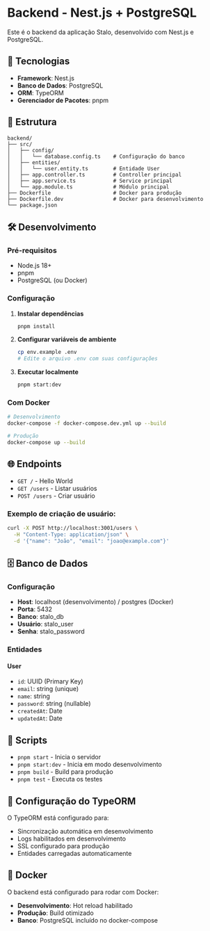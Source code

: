 # Backend - Nest.js + PostgreSQL

Este é o backend da aplicação Stalo, desenvolvido com Nest.js e PostgreSQL.

## 🚀 Tecnologias

- **Framework**: Nest.js
- **Banco de Dados**: PostgreSQL
- **ORM**: TypeORM
- **Gerenciador de Pacotes**: pnpm

## 📁 Estrutura

```
backend/
├── src/
│   ├── config/
│   │   └── database.config.ts    # Configuração do banco
│   ├── entities/
│   │   └── user.entity.ts        # Entidade User
│   ├── app.controller.ts         # Controller principal
│   ├── app.service.ts            # Service principal
│   └── app.module.ts             # Módulo principal
├── Dockerfile                    # Docker para produção
├── Dockerfile.dev                # Docker para desenvolvimento
└── package.json
```

## 🛠️ Desenvolvimento

### Pré-requisitos

- Node.js 18+
- pnpm
- PostgreSQL (ou Docker)

### Configuração

1. **Instalar dependências**
   ```bash
   pnpm install
   ```

2. **Configurar variáveis de ambiente**
   ```bash
   cp env.example .env
   # Edite o arquivo .env com suas configurações
   ```

3. **Executar localmente**
   ```bash
   pnpm start:dev
   ```

### Com Docker

```bash
# Desenvolvimento
docker-compose -f docker-compose.dev.yml up --build

# Produção
docker-compose up --build
```

## 🌐 Endpoints

- `GET /` - Hello World
- `GET /users` - Listar usuários
- `POST /users` - Criar usuário

### Exemplo de criação de usuário:

```bash
curl -X POST http://localhost:3001/users \
  -H "Content-Type: application/json" \
  -d '{"name": "João", "email": "joao@example.com"}'
```

## 🗄️ Banco de Dados

### Configuração

- **Host**: localhost (desenvolvimento) / postgres (Docker)
- **Porta**: 5432
- **Banco**: stalo_db
- **Usuário**: stalo_user
- **Senha**: stalo_password

### Entidades

#### User
- `id`: UUID (Primary Key)
- `email`: string (unique)
- `name`: string
- `password`: string (nullable)
- `createdAt`: Date
- `updatedAt`: Date

## 📝 Scripts

- `pnpm start` - Inicia o servidor
- `pnpm start:dev` - Inicia em modo desenvolvimento
- `pnpm build` - Build para produção
- `pnpm test` - Executa os testes

## 🔧 Configuração do TypeORM

O TypeORM está configurado para:
- Sincronização automática em desenvolvimento
- Logs habilitados em desenvolvimento
- SSL configurado para produção
- Entidades carregadas automaticamente

## 🐳 Docker

O backend está configurado para rodar com Docker:
- **Desenvolvimento**: Hot reload habilitado
- **Produção**: Build otimizado
- **Banco**: PostgreSQL incluído no docker-compose
